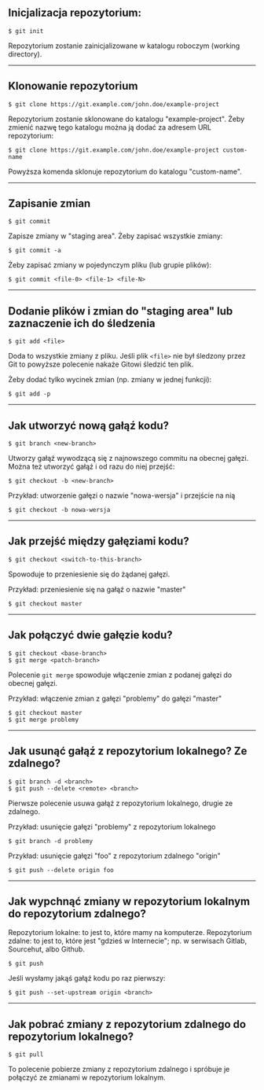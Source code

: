 ## Inicjalizacja repozytorium:

    $ git init

Repozytorium zostanie zainicjalizowane w katalogu roboczym (working directory).

--------------------------------------------------------------------------------

## Klonowanie repozytorium

    $ git clone https://git.example.com/john.doe/example-project

Repozytorium zostanie sklonowane do katalogu "example-project". Żeby zmienić
nazwę tego katalogu można ją dodać za adresem URL repozytorium:

    $ git clone https://git.example.com/john.doe/example-project custom-name

Powyższa komenda sklonuje repozytorium do katalogu "custom-name".

--------------------------------------------------------------------------------

## Zapisanie zmian

    $ git commit

Zapisze zmiany w "staging area". Żeby zapisać wszystkie zmiany:

    $ git commit -a

Żeby zapisać zmiany w pojedynczym pliku (lub grupie plików):

    $ git commit <file-0> <file-1> <file-N>

--------------------------------------------------------------------------------

## Dodanie plików i zmian do "staging area" lub zaznaczenie ich do śledzenia

    $ git add <file>

Doda to wszystkie zmiany z pliku. Jeśli plik `<file>` nie był śledzony przez Git
to powyższe polecenie nakaże Gitowi śledzić ten plik.

Żeby dodać tylko wycinek zmian (np. zmiany w jednej funkcji):

    $ git add -p

--------------------------------------------------------------------------------

## Jak utworzyć nową gałąź kodu?

    $ git branch <new-branch>

Utworzy gałąź wywodzącą się z najnowszego commitu na obecnej gałęzi. Można też
utworzyć gałąź i od razu do niej przejść:

    $ git checkout -b <new-branch>

Przykład: utworzenie gałęzi o nazwie "nowa-wersja" i przejście na nią

    $ git checkout -b nowa-wersja

--------------------------------------------------------------------------------

## Jak przejść między gałęziami kodu?

    $ git checkout <switch-to-this-branch>

Spowoduje to przeniesienie się do żądanej gałęzi.

Przykład: przeniesienie się na gałąź o nazwie "master"

    $ git checkout master

--------------------------------------------------------------------------------

## Jak połączyć dwie gałęzie kodu?

    $ git checkout <base-branch>
    $ git merge <patch-branch>

Polecenie `git merge` spowoduje włączenie zmian z podanej gałęzi do obecnej
gałęzi.

Przykład: włączenie zmian z gałęzi "problemy" do gałęzi "master"

    $ git checkout master
    $ git merge problemy

--------------------------------------------------------------------------------

## Jak usunąć gałąź z repozytorium lokalnego? Ze zdalnego?

    $ git branch -d <branch>
    $ git push --delete <remote> <branch>

Pierwsze polecenie usuwa gałąź z repozytorium lokalnego, drugie ze zdalnego.

Przykład: usunięcie gałęzi "problemy" z repozytorium lokalnego

    $ git branch -d problemy

Przykład: usunięcie gałęzi "foo" z repozytorium zdalnego "origin"

    $ git push --delete origin foo

--------------------------------------------------------------------------------

## Jak wypchnąć zmiany w repozytorium lokalnym do repozytorium zdalnego?

Repozytorium lokalne: to jest to, które mamy na komputerze.
Repozytorium zdalne: to jest to, które jest "gdzieś w Internecie"; np. w
serwisach Gitlab, Sourcehut, albo Github.

    $ git push

Jeśli wysłamy jakąś gałąź kodu po raz pierwszy:

    $ git push --set-upstream origin <branch>

--------------------------------------------------------------------------------

## Jak pobrać zmiany z repozytorium zdalnego do repozytorium lokalnego?

    $ git pull

To polecenie pobierze zmiany z repozytorium zdalnego i spróbuje je połączyć ze
zmianami w repozytorium lokalnym.
